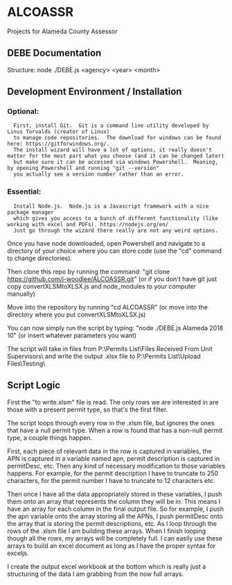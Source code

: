 # ALCOASSR
Projects for Alameda County Assessor

## DEBE Documentation

Structure:
  node ./DEBE.js \<agency\> \<year\> \<month\>


## Development Environment / Installation


### Optional:
      First, install Git.  Git is a command line utility developed by Linus Torvalds (creator of Linux)
      to manage code repositories.  The download for windows can be found here: https://gitforwindows.org/.
      The install wizard will have a lot of options, it really doesn't matter for the most part what you choose (and it can be changed later)
      but make sure it can be accessed via windows Powershell.  Meaning, by opening Powershell and running "git --version"
      you actually see a version number rather than an error.

### Essential:
      Install Node.js.  Node.js is a Javascript framework with a nice package manager
      which gives you access to a bunch of different functionality (like working with excel and PDFs). https://nodejs.org/en/
      Just go through the wizard there really are not any weird options.


Once you have node downloaded, open Powershell and navigate to a directory of your choice where you can store code (use the \"cd\" command to change directories).

Then clone this repo by running the command:  \"git clone https://github.com/j-woodlee/ALCOASSR.git" (or if you don't have git just copy convertXLSMtoXLSX.js and node_modules to your computer manually)

Move into the repository by running \"cd ALCOASSR\" (or move into the directory where you put convertXLSMtoXLSX.js)

You can now simply run the script by typing: \"node ./DEBE.js Alameda 2018 10\" (or insert whatever parameters you want)

The script will take in files from P:\\Permits List\\Files Received From Unit Supervisors\\ and write the output .xlsx file to P:\\Permits List\\Upload Files\\Testing\\


## Script Logic

First the "to write.xlsm" file is read.  The only rows we are interested in are those with a present permit type, so that's the first filter.

The script loops through every row in the .xlsm file, but ignores the ones that have a null permit type.  When a row is found that has a non-null
permit type, a couple things happen.  

First, each piece of relevant data in the row is captured in variables, the APN is captured in a variable named apn,
permit description is captured in permitDesc, etc.  Then any kind of necessary modification to those variables happens.  For example, for the permit
description I have to truncate to 250 characters, for the permit number I have to truncate to 12 characters etc.  

Then once I have all the data appropriately stored in these variables, I push them onto an array that represents the column they will be in.  This means I have an array for each column in the final output file.  So for example, I push the apn variable onto the array storing all the APNs, I push permitDesc onto the array that is storing the permit descriptions, etc.  As I loop through the rows of the .xlsm file I am building these arrays.  When I finish looping though all the rows, my arrays will be completely full.  I can easily use these arrays to build an excel document as long as I have the proper syntax for exceljs.  

I create the output excel workbook at the bottom which is really just a structuring of the data I am grabbing from the now full arrays.
